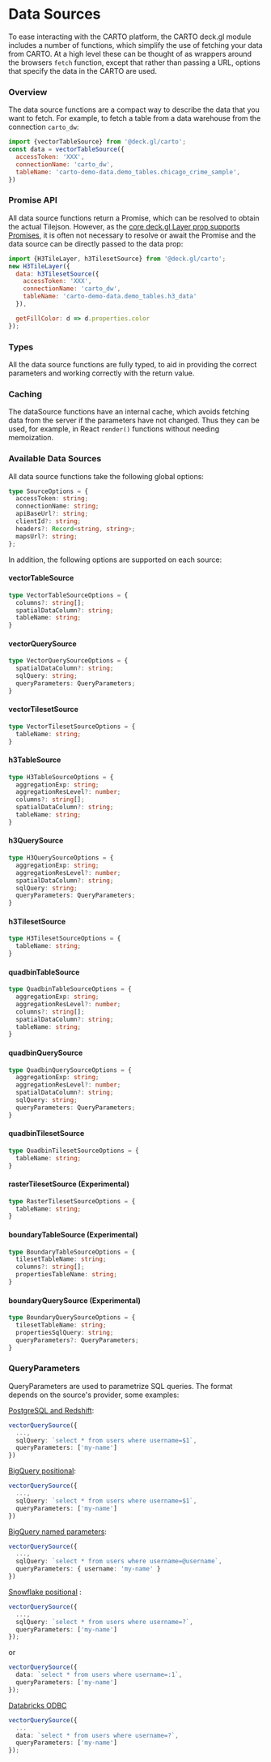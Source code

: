 # Data Sources

To ease interacting with the CARTO platform, the CARTO deck.gl module includes a number of functions, which simplify the use of fetching your data from CARTO. At a high level these can be thought of as wrappers around the browsers `fetch` function, except that rather than passing a URL, options that specify the data in the CARTO are used.

### Overview

The data source functions are a compact way to describe the data that you want to fetch. For example, to fetch a table from a data warehouse from the connection `carto_dw`:

```js
import {vectorTableSource} from '@deck.gl/carto';
const data = vectorTableSource({
  accessToken: 'XXX',
  connectionName: 'carto_dw',
  tableName: 'carto-demo-data.demo_tables.chicago_crime_sample',
})
```

### Promise API

All data source functions return a Promise, which can be resolved to obtain the actual Tilejson. However, as the [core deck.gl Layer prop supports Promises](../core/layer#data), it is often not necessary to resolve or await the Promise and the data source can be directly passed to the data prop:

```jsx
import {H3TileLayer, h3TilesetSource} from '@deck.gl/carto';
new H3TileLayer({
  data: h3TilesetSource({
    accessToken: 'XXX',
    connectionName: 'carto_dw',
    tableName: 'carto-demo-data.demo_tables.h3_data'
  }),

  getFillColor: d => d.properties.color
});
```

### Types

All the data source functions are fully typed, to aid in providing the correct parameters and working correctly with the return value.

### Caching

The dataSource functions have an internal cache, which avoids fetching data from the server if the parameters have not changed. Thus they can be used, for example, in React `render()` functions without needing memoization.

### Available Data Sources

All data source functions take the following global options:

```ts
type SourceOptions = {
  accessToken: string;
  connectionName: string;
  apiBaseUrl?: string;
  clientId?: string;
  headers?: Record<string, string>;
  mapsUrl?: string;
};
```

In addition, the following options are supported on each source:

#### vectorTableSource

```ts
type VectorTableSourceOptions = {
  columns?: string[];
  spatialDataColumn?: string;
  tableName: string;
}
```

#### vectorQuerySource

```ts
type VectorQuerySourceOptions = {
  spatialDataColumn?: string;
  sqlQuery: string;
  queryParameters: QueryParameters;
}
```

#### vectorTilesetSource

```ts
type VectorTilesetSourceOptions = {
  tableName: string;
}
```

#### h3TableSource

```ts
type H3TableSourceOptions = {
  aggregationExp: string;
  aggregationResLevel?: number;
  columns?: string[];
  spatialDataColumn?: string;
  tableName: string;
}
```

#### h3QuerySource

```ts
type H3QuerySourceOptions = {
  aggregationExp: string;
  aggregationResLevel?: number;
  spatialDataColumn?: string;
  sqlQuery: string;
  queryParameters: QueryParameters;
}
```

#### h3TilesetSource

```ts
type H3TilesetSourceOptions = {
  tableName: string;
}
```

#### quadbinTableSource

```ts
type QuadbinTableSourceOptions = {
  aggregationExp: string;
  aggregationResLevel?: number;
  columns?: string[];
  spatialDataColumn?: string;
  tableName: string;
}
```

#### quadbinQuerySource

```ts
type QuadbinQuerySourceOptions = {
  aggregationExp: string;
  aggregationResLevel?: number;
  spatialDataColumn?: string;
  sqlQuery: string;
  queryParameters: QueryParameters;
}
```

#### quadbinTilesetSource

```ts
type QuadbinTilesetSourceOptions = {
  tableName: string;
}
```

#### rasterTilesetSource (Experimental)

```ts
type RasterTilesetSourceOptions = {
  tableName: string;
}
```

#### boundaryTableSource (Experimental)

```ts
type BoundaryTableSourceOptions = {
  tilesetTableName: string;
  columns?: string[];
  propertiesTableName: string;
}
```

#### boundaryQuerySource (Experimental)

```ts
type BoundaryQuerySourceOptions = {
  tilesetTableName: string;
  propertiesSqlQuery: string;
  queryParameters?: QueryParameters;
}
```

### QueryParameters

QueryParameters are used to parametrize SQL queries. The format depends on the source's provider, some examples:

[PostgreSQL and Redshift](https://node-postgres.com/features/queries):
```ts
vectorQuerySource({
  ...,
  sqlQuery: `select * from users where username=$1`,
  queryParameters: ['my-name']
})
```

[BigQuery positional](https://cloud.google.com/bigquery/docs/parameterized-queries#node.js):
```ts
vectorQuerySource({
  ...,
  sqlQuery: `select * from users where username=$1`,
  queryParameters: ['my-name']
})
```


[BigQuery named parameters](https://cloud.google.com/bigquery/docs/parameterized-queries#node.js):
```ts
vectorQuerySource({
  ...,
  sqlQuery: `select * from users where username=@username`,
  queryParameters: { username: 'my-name' }
})
```

[Snowflake positional](https://docs.snowflake.com/en/user-guide/nodejs-driver-use.html#binding-statement-parameters) :
```ts
vectorQuerySource({
  ...,
  sqlQuery: `select * from users where username=?`,
  queryParameters: ['my-name']
});
```

or

```ts
vectorQuerySource({
  data: `select * from users where username=:1`,
  queryParameters: ['my-name']
});
```

[Databricks ODBC](https://github.com/markdirish/node-odbc#bindparameters-callback)
```ts
vectorQuerySource({
  ...
  data: `select * from users where username=?`,
  queryParameters: ['my-name']
});
```

